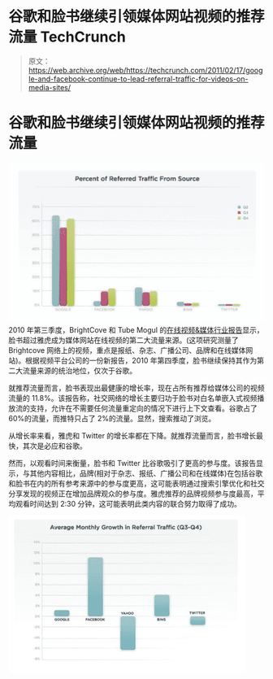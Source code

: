 # 谷歌和脸书继续引领媒体网站视频的推荐流量 TechCrunch

> 原文：<https://web.archive.org/web/https://techcrunch.com/2011/02/17/google-and-facebook-continue-to-lead-referral-traffic-for-videos-on-media-sites/>

# 谷歌和脸书继续引领媒体网站视频的推荐流量

![](img/6b1452b9577c2a286a035d44fcccef51.png)
2010 年第三季度，BrightCove 和 Tube Mogul 的[在线视频&媒体行业报告](https://web.archive.org/web/20230203080458/https://techcrunch.com/2010/12/23/facebook-second-largest-source-videos/)显示，脸书超过雅虎成为媒体网站在线视频的第二大流量来源。(这项研究测量了 Brightcove 网络上的视频，重点是报纸、杂志、广播公司、品牌和在线媒体网站)。根据视频平台公司的一份新报告，2010 年第四季度，脸书继续保持其作为第二大流量来源的统治地位，仅次于谷歌。

就推荐流量而言，脸书表现出最健康的增长率，现在占所有推荐给媒体公司的视频流量的 11.8%。该报告称，社交网络的增长主要归功于脸书对白名单嵌入式视频播放流的支持，允许在不需要任何流量重定向的情况下进行上下文查看。谷歌占了 60%的流量，而推特只占了 2%的流量。显然，搜索推动了浏览。

从增长率来看，雅虎和 Twitter 的增长率都在下降。就推荐流量而言，脸书增长最快，其次是必应和谷歌。

然而，以观看时间来衡量，脸书和 Twitter 比谷歌吸引了更高的参与度。该报告显示，与其他内容相比，品牌(相对于杂志、报纸、广播公司和在线媒体)在包括谷歌和脸书在内的所有参考来源中的参与度更高，这可能表明通过搜索引擎优化和社交分享发现的视频正在增加品牌观众的参与度。雅虎推荐的品牌视频参与度最高，平均观看时间达到 2:30 分钟，这可能表明此类内容的联合努力取得了成功。

![](img/ec0b0170cd41adf1f02a834bbf54cf2d.png)